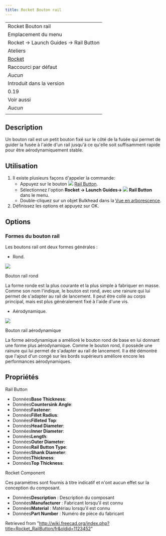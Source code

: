 ```yaml
---
title: Rocket Bouton rail
---
```

|  |
| --- |
| Rocket Bouton rail |
| Emplacement du menu |
| Rocket → Launch Guides → Rail Button |
| Ateliers |
| [Rocket](/Rocket_Workbench/fr "Rocket Workbench/fr") |
| Raccourci par défaut |
| *Aucun* |
| Introduit dans la version |
| 0.19 |
| Voir aussi |
| *Aucun* |
|  |

## Description

Un bouton rail est un petit bouton fixé sur le côté de la fusée qui permet de guider la fusée à l'aide d'un rail jusqu'à ce qu'elle soit suffisamment rapide pour être aérodynamiquement stable.

## Utilisation

1. Il existe plusieurs façons d'appeler la commande:
   * Appuyez sur le bouton ![](/images/Rocket_RailGuide.svg) [Rail Button](/Rocket_RailButton "Rocket RailButton").
   * Sélectionnez l'option **Rocket → Launch Guides→ ![](/images/Rocket_RailButton.svg) Rail Button** dans le menu.
   * Double-cliquez sur un objet Bulkhead dans la [Vue en arborescence](/Tree_view/fr "Tree view/fr").
2. Définissez les options et appuyez sur OK.

## Options

### Formes du bouton rail

Les boutons rail ont deux formes générales :

* Rond.

![](/images/Rocket_RailButtonRound.png)

Bouton rail rond

La forme ronde est la plus courante et la plus simple à fabriquer en masse. Comme son nom l'indique, le bouton est rond, avec une rainure qui lui permet de s'adapter au rail de lancement. Il peut être collé au corps principal, mais est plus généralement fixé à l'aide d'une vis.

* Aérodynamique.

![](/images/Rocket_RailButtonAirfoil.png)

Bouton rail aérodynamique

La forme aérodynamique a amélioré le bouton rond de base en lui donnant une forme plus aérodynamique. Comme le bouton rond, il possède une rainure qui lui permet de s'adapter au rail de lancement. Il a été démontré que l'ajout d'un congé sur les bords supérieurs améliore encore les performances aérodynamiques.

## Propriétés

Rail Button

* Données**Base Thickness**:
* Données**Countersink Angle**:
* Données**Fastener**:
* Données**Fillet Radius**:
* Données**Filleted Top**:
* Données**Head Diameter**:
* Données**Inner Diameter**:
* Données**Length**:
* Données**Outer Diameter**:
* Données**Rail Button Type**:
* Données**Shank Diameter**:
* Données**Thickness**:
* Données**Top Thickness**:

Rocket Component

Ces paramètres sont fournis à titre indicatif et n'ont aucun effet sur la conception du composant.

* Données**Description** : Description du composant
* Données**Manufacturer** : Fabricant lorsqu'il est connu
* Données**Material** : Matériau lorsqu'il est connu
* Données**Part Number** : Numéro de pièce du fabricant

Retrieved from "<http://wiki.freecad.org/index.php?title=Rocket_RailButton/fr&oldid=1123452>"